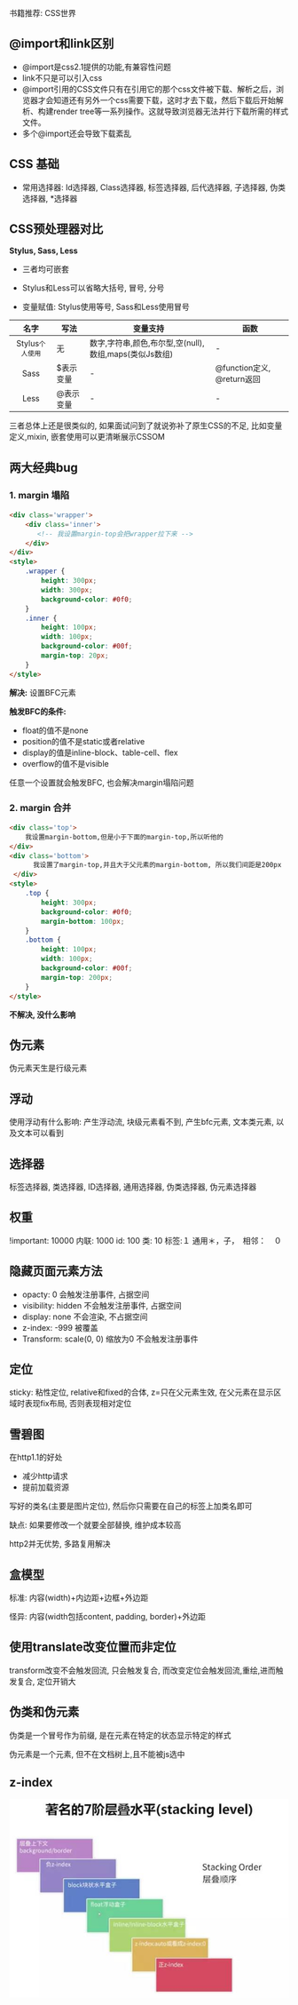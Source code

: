 书籍推荐: CSS世界

## @import和link区别

- @import是css2.1提供的功能,有兼容性问题
- link不只是可以引入css
- @import引用的CSS文件只有在引用它的那个css文件被下载、解析之后，浏览器才会知道还有另外一个css需要下载，这时才去下载，然后下载后开始解析、构建render tree等一系列操作。这就导致浏览器无法并行下载所需的样式文件。
- 多个@import还会导致下载紊乱

## CSS 基础

- 常用选择器: Id选择器, Class选择器, 标签选择器, 后代选择器, 子选择器, 伪类选择器, *选择器



## CSS预处理器对比

**Stylus, Sass, Less**

- 三者均可嵌套

- Stylus和Less可以省略大括号, 冒号, 分号
- 变量赋值: Stylus使用等号, Sass和Less使用冒号

|       名字       | 写法      | 变量支持                                               | 函数                       |
| :--------------: | --------- | ------------------------------------------------------ | -------------------------- |
| Stylus`个人使用` | 无        | 数字,字符串,颜色,布尔型,空(null),数组,maps(类似Js数组) | -                          |
|       Sass       | $表示变量 | -                                                      | @function定义, @return返回 |
|       Less       | @表示变量 | -                                                      | -                          |

三者总体上还是很类似的, 如果面试问到了就说弥补了原生CSS的不足, 比如变量定义,mixin, 嵌套使用可以更清晰展示CSSOM



## 两大经典bug

### 1. margin 塌陷

```html
<div class='wrapper'>
    <div class='inner'>
       <!-- 我设置margin-top会把wrapper拉下来 --> 
    </div>
</div>
<style>
    .wrapper {
        height: 300px;
        width: 300px;
        background-color: #0f0;
    }
    .inner {
        height: 100px;
        width: 100px;
        background-color: #00f;
        margin-top: 20px;
    }
</style>
```

**解决:** 设置BFC元素

**触发BFC的条件:**

- float的值不是none
- position的值不是static或者relative
- display的值是inline-block、table-cell、flex
- overflow的值不是visible

任意一个设置就会触发BFC, 也会解决margin塌陷问题

### 2. margin 合并

```html
<div class='top'>
    我设置margin-bottom,但是小于下面的margin-top,所以听他的
</div>
<div class='bottom'>
      我设置了margin-top,并且大于父元素的margin-bottom, 所以我们间距是200px
 </div>
<style>
    .top {
        height: 300px;
        background-color: #0f0;
        margin-bottom: 100px;
    }
    .bottom {
        height: 100px;
        width: 100px;
        background-color: #00f;
        margin-top: 200px;
    }
</style>
```

**不解决, 没什么影响**

## 伪元素

伪元素天生是行级元素


## 浮动

使用浮动有什么影响:
产生浮动流, 块级元素看不到, 产生bfc元素, 文本类元素, 以及文本可以看到

## 选择器

标签选择器, 类选择器, ID选择器, 通用选择器, 伪类选择器, 伪元素选择器


## 权重

!important: 10000
内联: 1000
id: 100
类: 10
标签:１
通用＊，子，　相邻：　０

## 隐藏页面元素方法

- opacty: 0  会触发注册事件, 占据空间
- visibility: hidden 不会触发注册事件, 占据空间
- display: none  不会渲染, 不占据空间
- z-index: -999 被覆盖
- Transform: scale(0, 0) 缩放为0 不会触发注册事件

## 定位

sticky: 粘性定位, relative和fixed的合体, z=只在父元素生效, 在父元素在显示区域时表现fix布局, 否则表现相对定位

## 雪碧图

在http1.1的好处

- 减少http请求
- 提前加载资源

写好的类名(主要是图片定位), 然后你只需要在自己的标签上加类名即可

缺点: 如果要修改一个就要全部替换, 维护成本较高

http2并无优势, 多路复用解决

## 盒模型

标准: 内容(width)+内边距+边框+外边距

怪异: 内容(width包括content, padding, border)+外边距

## 使用translate改变位置而非定位

transform改变不会触发回流, 只会触发复合, 而改变定位会触发回流,重绘,进而触发复合, 定位开销大

## 伪类和伪元素

伪类是一个冒号作为前缀, 是在元素在特定的状态显示特定的样式

伪元素是一个元素, 但不在文档树上,且不能被js选中

## z-index

![img](./z-index.jpg)




